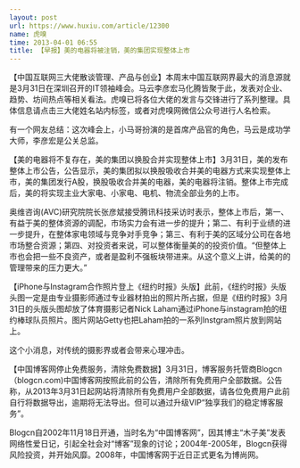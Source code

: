 ```yaml
---
layout: post
url: https://www.huxiu.com/article/12300
name: 虎嗅
time: 2013-04-01 06:55
title: 【早报】美的电器将被注销，美的集团实现整体上市
---
```

【中国互联网三大佬散谈管理、产品与创业】本周末中国互联网界最大的消息源就是3月31日在深圳召开的IT领袖峰会。马云李彦宏马化腾皆聚于此，发表对企业、趋势、坊间热点等相关看法。虎嗅已将各位大佬的发言与交锋进行了系列整理。具体信息请点击三大佬姓名站内标签，或者对虎嗅网微信公众号进行人名检索。

有一个网友总结：这次峰会上，小马哥扮演的是首席产品官的角色，马云是成功学大师，李彦宏是公关总监。

【美的电器将不复存在，美的集团以换股合并实现整体上市】3月31日，美的发布整体上市公告，公告显示，美的集团拟以换股吸收合并美的电器方式来实现整体上市，美的集团发行A股，换股吸收合并美的电器，美的电器将注销。整体上市完成后，美的将实现主业大家电、小家电、电机、物流全部业务的上市。

奥维咨询(AVC)研究院院长张彦斌接受腾讯科技采访时表示，整体上市后，第一、有益于美的整体资源的调配，市场实力会有进一步的提升；第二、有利于业绩的进一步提升，在整体家电领域与竞争对手竞争；第三、有利于美的区域分公司在各地市场整合资源；第四、对投资者来说，可以整体衡量美的的投资价值。“但整体上市也会把一些不良资产，或者是盈利不强板块带进来。从这个意义上讲，给美的的管理带来的压力更大。”

【iPhone与Instagram合作照片登上《纽约时报》头版】此前，《纽约时报》头版头图一定是由专业摄影师通过专业器材拍出的照片所占据，但是《纽约时报》3月31日的头版头图却放了体育摄影记者Nick Laham通过iPhone与instagram拍的纽约棒球队员照片。图片网站Getty也把Laham拍的一系列Instgram照片放到网站上。

这个小消息，对传统的摄影界或者会带来心理冲击。

【中国博客网停止免费服务，清除免费数据】3月31日，博客服务托管商Blogcn（blogcn.com)中国博客网按照此前的公告，清除所有免费用户全部数据。公告称，从2013年3月31日起网站将清除所有免费用户全部数据，请各位免费用户此前自行将数据导出，逾期将无法导出。但可以通过升级VIP“独享我们的稳定博客服务”。

Blogcn自2002年11月18日开通，当时名为“中国博客网”，因其博主“木子美”发表网络性爱日记，引起全社会对“博客”现象的讨论；2004年-2005年，Blogcn获得风险投资，并开始风靡。2008年，中国博客网于近日正式更名为博尚网。


